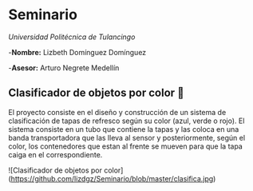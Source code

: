 # Seminario

*Universidad Politécnica de Tulancingo*

-**Nombre:** Lizbeth Domínguez Domínguez 

-**Asesor:** Arturo Negrete Medellín 

## **Clasificador de objetos por color** :rainbow:
El proyecto consiste en el diseño y construcción de un sistema de clasificación de tapas de refresco según su color (azul, verde o rojo). 
El sistema consiste en un tubo que contiene la tapas y las coloca en una banda transportadora que las lleva al sensor y posteriormente, según el color, los contenedores que estan al frente se mueven para que la tapa caiga en el correspondiente.

![Clasificador de objetos por color]
(https://github.com/lizdgz/Seminario/blob/master/clasifica.jpg)
